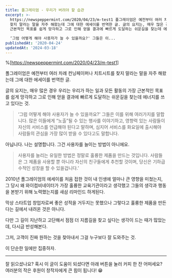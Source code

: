```yaml
---
title: 폴그레이엄 - 우리가 버려야 할 습관
excerpt: >-
  https://newspeppermint.com/2020/04/23/m-test1 폴그레이엄은 예전부터 여러 차례 컨닝페이퍼나 치트시트를
  찾지 말라는 말을 자주 해왔는데 그에 대한 에세이를 번역한 글. 글의 요지는, 매우 많은 경우 우리는 우리가 하는 일과 모든 활동의 가장
  근본적인 목표를 쉽게 망각하고 그로 인해 얻을 결과에 빠르게 도달하는 쉬운길을 찾는데 에너지를 쓰고 있다는 것.

  ‘그럼 어떻게 해야 사용자가 늘 수 있을까요?' 그들은 이...
publishedAt: '2020-04-24'
updatedAt: '2024-03-18'
---
```


%[https://newspeppermint.com/2020/04/23/m-test1]

폴그레이엄은 예전부터 여러 차례 컨닝페이퍼나 치트시트를 찾지 말라는 말을 자주 해왔는데 그에 대한 에세이를 번역한 글.

글의 요지는, 매우 많은 경우 우리는 우리가 하는 일과 모든 활동의 가장 근본적인 목표를 쉽게 망각하고 그로 인해 얻을 결과에 빠르게 도달하는 쉬운길을 찾는데 에너지를 쓰고 있다는 것.

> ‘그럼 어떻게 해야 사용자가 늘 수 있을까요?' 그들은 이를 위해 여러가지를 말합니다. 많은 이들에게 “노출”될 수 있는 행사를 이야기하고, 영향력 있는 사람들이 자신의 서비스를 언급해야 된다고 말하며, 심지어 서비스를 화요일에 출시해야 사람들의 관심을 가장 많이 받을 수 있다고도 말합니다.

아닙니다.
나는 설명합니다. 그건 사용자를 늘이는 방법이 아니에요.

> 사용자를 늘리는 유일한 방법은 정말로 훌륭한 제품을 만드는 것입니다. 사람들은 그 제품을 사용할 뿐 아니라 자신의 친구들에게 추천할 것이며, 당신은 기하급수적인 성장을 할 수 있을겁니다.’

2010년 폴그레이엄의 에세이를 처음 접한 것이 내 인생에 얼마나 큰 영향을 미쳤는지, 그 당시 왜 와이컴비네이터가 가장 훌륭한 교육기관이라고 생각했고 그들의 생각과 행동을 본받기 위해 노력했는지를 새삼 리마인드 하게된다.

막상 스타트업 창업자로써 좋은 성적을 거두지는 못했으나 그렇다고 훌륭한 제품을 만든다는 길에서 내려온 것은 아니다.

다만 그 길이 지난하고 고단해서 점점 더 지름길을 찾고 싶다는 생각이 드는 때가 많았는데, 다시금 반성해본다.

그저, 고객이 진짜 원하는 것을 찾아내서 그걸 누구보다 잘 도와주는 것.

이 단순한 일에만 집중하자.

---

잘 읽으셨나요? 혹시 이 글이 도움이 되셨다면 아래 버튼을 눌러 커피 한 잔 어떠세요?
여러분의 작은 후원이 창작자에게 큰 힘이 됩니다! 😁
